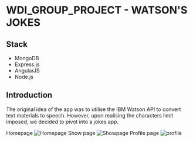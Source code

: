 # WDI_GROUP_PROJECT - WATSON'S JOKES
## Stack
- MongoDB
- Express.js
- AngularJS
- Node.js
## Introduction
The original idea of the app was to utilise the IBM Watson API to convert text materials to speech. However, upon realising the characters limit imposed, we decided to pivot into a jokes app.  

Homepage
![Homepage](https://imgur.com/NzDcssS.png)
Show page
![Showpage](https://imgur.com/42FVtds.png)
Profile page
![profile](https://imgur.com/T6qv5MS.png)
